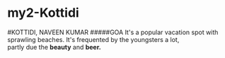 # my2-Kottidi
#KOTTIDI, NAVEEN KUMAR
#####GOA
It's a popular vacation spot with sprawling beaches.  It's frequented by the youngsters a lot,<br>partly due the **beauty** and **beer.**

